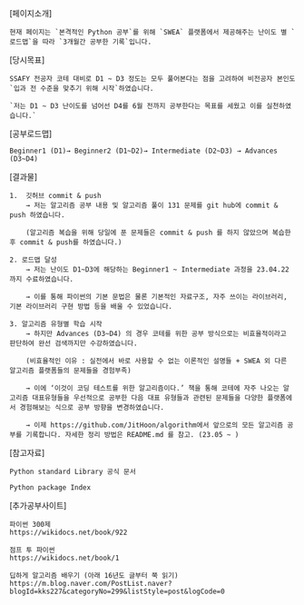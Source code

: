 [페이지소개]

    현재 페이지는 `본격적인 Python 공부`를 위해 `SWEA` 플랫폼에서 제공해주는 난이도 별 `로드맵`을 따라 `3개월간 공부한 기록`입니다.

[당시목표]

    SSAFY 전공자 코테 대비로 D1 ~ D3 정도는 모두 풀어본다는 점을 고려하여 비전공자 본인도 `입과 전 수준을 맞추기 위해 시작`하였습니다.

    `저는 D1 ~ D3 난이도를 넘어선 D4를 6월 전까지 공부한다는 목표를 세웠고 이를 실천하였습니다.`

[공부로드맵]

    Beginner1 (D1)→ Beginner2 (D1~D2)→ Intermediate (D2~D3) → Advances (D3~D4)

[결과물]

    1.  깃허브 commit & push
        → 저는 알고리즘 공부 내용 및 알고리즘 풀이 131 문제를 git hub에 commit & push 하였습니다.

        (알고리즘 복습을 위해 당일에 푼 문제들은 commit & push 를 하지 않았으며 복습한 후 commit & push를 하였습니다.)

    2. 로드맵 달성
        → 저는 난이도 D1~D3에 해당하는 Beginner1 ~ Intermediate 과정을 23.04.22 까지 수료하였습니다.

        → 이를 통해 파이썬의 기본 문법은 물론 기본적인 자료구조, 자주 쓰이는 라이브러리, 기본 라이브러리 구현 방법 등을 배울 수 있었습니다.

    3. 알고리즘 유형별 학습 시작
        → 하지만 Advances (D3~D4) 의 경우 코테를 위한 공부 방식으로는 비효율적이라고 판단하여 완선 검색까지만 수강하였습니다.

        (비효율적인 이유 : 실전에서 바로 사용할 수 없는 이론적인 설명들 + SWEA 외 다른 알고리즘 플랫폼들의 문제들을 경험부족)

        → 이에 ‘이것이 코딩 테스트를 위한 알고리즘이다.’ 책을 통해 코테에 자주 나오는 알고리즘 대표유형들을 우선적으로 공부한 다음 대표 유형들과 관련된 문제들을 다양한 플랫폼에서 경험해보는 식으로 공부 방향을 변경하였습니다.

        → 이제 https://github.com/JitHoon/algorithm에서 앞으로의 모든 알고리즘 공부를 기록합니다. 자세한 정리 방법은 README.md 를 참고. (23.05 ~ )

[참고자료]

    Python standard Library 공식 문서

    Python package Index

[추가공부사이트]

    파이썬 300제
    https://wikidocs.net/book/922

    점프 투 파이썬
    https://wikidocs.net/book/1

    딥하게 알고리즘 배우기 (아래 16년도 글부터 쭉 읽기)
    https://m.blog.naver.com/PostList.naver?blogId=kks227&categoryNo=299&listStyle=post&logCode=0

